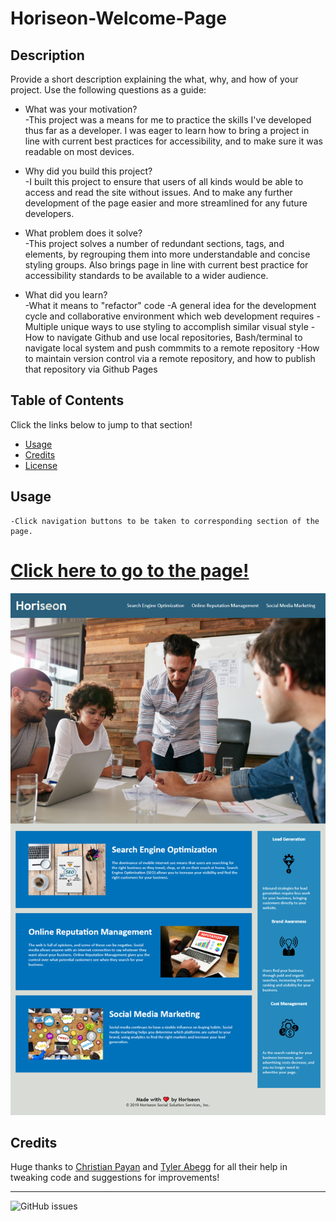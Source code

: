 # Horiseon-Welcome-Page

## Description
Provide a short description explaining the what, why, and how of your project. Use the following questions as a guide:
- What was your motivation?\
    -This project was a means for me to practice the skills I've developed thus far as a developer.
    I was eager to learn how to bring a project in line with current best practices for accessibility,
    and to make sure it was readable on most devices.

- Why did you build this project?\
    -I built this project to ensure that users of all kinds would be able to access and read the site
    without issues. And to make any further development of the page easier and more streamlined for any
    future developers.

- What problem does it solve?\
    -This project solves a number of redundant sections, tags, and elements, by regrouping them into more
    understandable and concise styling groups. Also brings page in line with current best practice for accessibility standards to be available to a wider audience.

- What did you learn?\
    -What it means to "refactor" code
    -A general idea for the development cycle and collaborative environment which web development requires
    -Multiple unique ways to use styling to accomplish similar visual style
    -How to navigate Github and use local repositories, Bash/terminal to navigate local system and push commmits to a remote repository
    -How to maintain version control via a remote repository, and how to publish that repository via Github Pages


## Table of Contents
Click the links below to jump to that section!
- [Usage](#usage)
- [Credits](#credits)
- [License](#license)

## Usage

    -Click navigation buttons to be taken to corresponding section of the page.

   # [Click here to go to the page!](https://hdezbriant.github.io/Horiseon-Welcome-Page/)
   
   ![Screen capture of Horiseon Welcome Page](./assets/images/Horiseon-Welcome-Page.png)

## Credits
Huge thanks to [Christian Payan](https://github.com/chrispayan) and [Tyler Abegg](https://github.com/UnDuhDuhSea) for all their help in tweaking code and suggestions for improvements!



---
![GitHub issues](https://img.shields.io/github/issues/hdezbriant/Horiseon-Welcome-Page?style=plastic)
